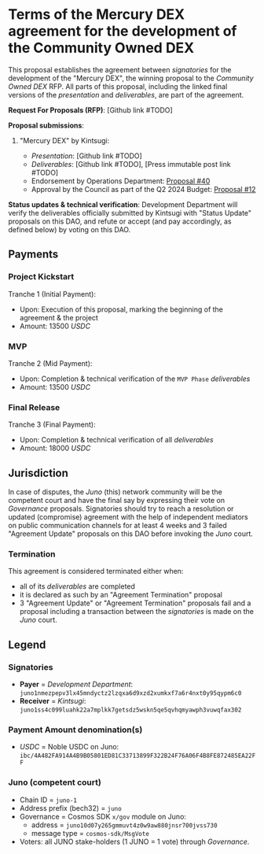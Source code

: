 # Terms of the Mercury DEX agreement for the development of the Community Owned DEX

This proposal establishes the agreement between _signatories_ for the development of the "Mercury DEX", the winning proposal to the _Community Owned DEX_ RFP. All parts of this proposal, including the linked final versions of the _presentation_ and _deliverables_, are part of the agreement.

**Request For Proposals (RFP)**: [Github link #TODO]

**Proposal submissions**:

  1. "Mercury DEX" by Kintsugi:

     - _Presentation_: [Github link #TODO]
     - _Deliverables_: [Github link #TODO], [Press immutable post link #TODO]
     - Endorsement by Operations Department: [Proposal #40](https://daodao.zone/dao/juno1mjsgk02jyn72jm2x7fgw72uu9wj7xy0v6pnuj2jd3aq7rgeqg5qq4dnhes/proposals/A40)
     - Approval by the Council as part of the Q2 2024 Budget: [Proposal #12](https://daodao.zone/dao/juno1nmezpepv3lx45mndyctz2lzqxa6d9xzd2xumkxf7a6r4nxt0y95qypm6c0/proposals/A12)
     

**Status updates & technical verification**: Development Department will verify the deliverables officially submitted by Kintsugi with "Status Update" proposals on this DAO, and refute or accept (and pay accordingly, as defined below) by voting on this DAO.

## Payments

### Project Kickstart

Tranche 1 (Initial Payment):

- Upon: Execution of this proposal, marking the beginning of the agreement & the project
- Amount: 13500 *USDC*

### MVP

Tranche 2 (Mid Payment):

- Upon: Completion & technical verification of the `MVP Phase` *deliverables*
- Amount: 13500 *USDC*

### Final Release

Tranche 3 (Final Payment):

- Upon: Completion & technical verification of all *deliverables*
- Amount: 18000 *USDC*

## Jurisdiction

In case of disputes, the *Juno* (this) network community will be the competent court and have the final say by expressing their vote on *Governance* proposals. Signatories should try to reach a resolution or updated (compromise) agreement with the help of independent mediators on public communication channels for at least 4 weeks and 3 failed "Agreement Update" proposals on this DAO before invoking the _Juno_ court. 

### Termination

This agreement is considered terminated either when:

- all of its _deliverables_ are completed
- it is declared as such by an "Agreement Termination" proposal
- 3 "Agreement Update" or "Agreement Termination" proposals fail and a proposal including a transaction between the *signatories* is made on the *Juno* court.

## Legend

### Signatories

- **Payer** = *Development Department*: `juno1nmezpepv3lx45mndyctz2lzqxa6d9xzd2xumkxf7a6r4nxt0y95qypm6c0`
- **Receiver** = *Kintsugi*: `juno1ss4c099luahk22a7mplkk7getsdz5wskn5qe5qvhqmyawph3vuwqfax302`

### Payment Amount denomination(s)

- *USDC* = Noble USDC on Juno: `ibc/4A482FA914A4B9B05801ED81C33713899F322B24F76A06F4B8FE872485EA22FF`

### Juno (competent court)

- Chain ID = `juno-1`
- Address prefix (bech32) = `juno`
- Governance = Cosmos SDK `x/gov` module on Juno:
  - address = `juno10d07y265gmmuvt4z0w9aw880jnsr700jvss730`
  - message type = `cosmos-sdk/MsgVote`
- Voters: all JUNO stake-holders (1 JUNO = 1 vote) through *Governance*.

